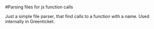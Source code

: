 #Parsing files for js function calls

Just a simple file parser, that find calls to a function with a name.
Used internally in Greenticket.

